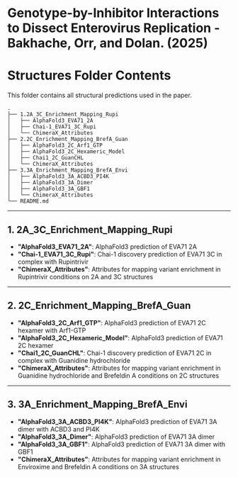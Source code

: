 # Genotype-by-Inhibitor Interactions to Dissect Enterovirus Replication - Bakhache, Orr, and Dolan. (2025)

# Structures Folder Contents

This folder contains all structural predictions used in the paper.  

```
.
├── 1.2A_3C_Enrichment_Mapping_Rupi
│   ├── AlphaFold3_EVA71_2A
│   ├── Chai-1_EVA71_3C_Rupi
│   └── ChimeraX_Attributes
├── 2.2C_Enrichment_Mapping_BrefA_Guan
│   ├── AlphaFold3_2C_Arf1_GTP
│   ├── AlphaFold3_2C_Hexameric_Model
│   ├── Chai1_2C_GuanCHL
│   └── ChimeraX_Attributes
├── 3.3A_Enrichment_Mapping_BrefA_Envi
│   ├── AlphaFold3_3A_ACBD3_PI4K
│   ├── AlphaFold3_3A_Dimer
│   ├── AlphaFold3_3A_GBF1
│   └── ChimeraX_Attributes
└── README.md
```
---

## 1. 2A_3C_Enrichment_Mapping_Rupi
- **"AlphaFold3_EVA71_2A"**: AlphaFold3 prediction of EVA71 2A
- **"Chai-1_EVA71_3C_Rupi"**: Chai-1 discovery prediction of EVA71 3C in complex with Rupintrivir
- **"ChimeraX_Attributes"**: Attributes for mapping variant enrichment in Rupintrivir conditions on 2A and 3C structures

---

## 2. 2C_Enrichment_Mapping_BrefA_Guan
- **"AlphaFold3_2C_Arf1_GTP"**: AlphaFold3 prediction of EVA71 2C hexamer with Arf1-GTP
- **"AlphaFold3_2C_Hexameric_Model"**: AlphaFold3 prediction of EVA71 2C hexamer
- **"Chai1_2C_GuanCHL"**: Chai-1 discovery prediction of EVA71 2C in complex with Guanidine hydrochloride
- **"ChimeraX_Attributes"**: Attributes for mapping variant enrichment in Guanidine hydrochloride and Brefeldin A conditions on 2C structures

---

## 3. 3A_Enrichment_Mapping_BrefA_Envi
- **"AlphaFold3_3A_ACBD3_PI4K"**: AlphaFold3 prediction of EVA71 3A dimer with ACBD3 and PI4K
- **"AlphaFold3_3A_Dimer"**: AlphaFold3 prediction of EVA71 3A dimer
- **"AlphaFold3_3A_GBF1"**: AlphaFold3 prediction of EVA71 3A dimer with GBF1 
- **"ChimeraX_Attributes"**: Attributes for mapping variant enrichment in Enviroxime and Brefeldin A conditions on 3A structures
